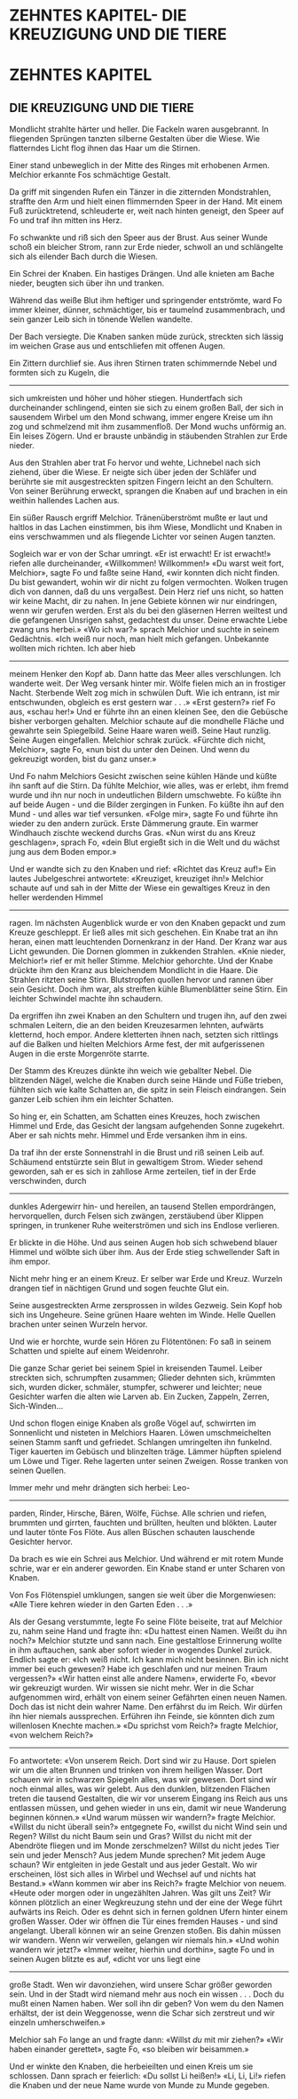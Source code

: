 # ZEHNTES KAPITEL- DIE KREUZIGUNG UND DIE TIERE

<!-- Source: mistral OCR -->

# ZEHNTES KAPITEL

## DIE KREUZIGUNG UND DIE TIERE

Mondlicht strahlte härter und heller. Die Fackeln waren ausgebrannt.
In fliegenden Sprüngen tanzten silberne Gestalten über die Wiese. Wie flatterndes Licht flog ihnen das Haar um die Stirnen.

Einer stand unbeweglich in der Mitte des Ringes mit erhobenen Armen. Melchior erkannte Fos schmächtige Gestalt.

Da griff mit singenden Rufen ein Tänzer in die zitternden Mondstrahlen, straffte den Arm und hielt einen flimmernden Speer in der Hand. Mit einem Fuß zurücktretend, schleuderte er, weit nach hinten geneigt, den Speer auf Fo und traf ihn mitten ins Herz.

Fo schwankte und riß sich den Speer aus der Brust. Aus seiner Wunde schoß ein bleicher Strom, rann zur Erde nieder, schwoll an und schlängelte sich als eilender Bach durch die Wiesen.

Ein Schrei der Knaben. Ein hastiges Drängen. Und alle knieten am Bache nieder, beugten sich über ihn und tranken.

Während das weiße Blut ihm heftiger und springender entströmte, ward Fo immer kleiner, dünner, schmächtiger, bis er taumelnd zusammenbrach, und sein ganzer Leib sich in tönende Wellen wandelte.

Der Bach versiegte. Die Knaben sanken müde zurück, streckten sich lässig im weichen Grase aus und entschliefen mit offenen Augen.

Ein Zittern durchlief sie. Aus ihren Stirnen traten schimmernde Nebel und formten sich zu Kugeln, die

---

sich umkreisten und höher und höher stiegen. Hundertfach sich durcheinander schlingend, einten sie sich zu einem großen Ball, der sich in sausendem Wirbel um den Mond schwang, immer engere Kreise um ihn zog und schmelzend mit ihm zusammenfloß. Der Mond wuchs unförmig an. Ein leises Zögern. Und er brauste unbändig in stäubenden Strahlen zur Erde nieder.

Aus den Strahlen aber trat Fo hervor und wehte, Lichnebel nach sich ziehend, über die Wiese. Er neigte sich über jeden der Schläfer und berührte sie mit ausgestreckten spitzen Fingern leicht an den Schultern. Von seiner Berührung erweckt, sprangen die Knaben auf und brachen in ein weithin hallendes Lachen aus.

Ein süßer Rausch ergriff Melchior. Tränenüberströmt mußte er laut und haltlos in das Lachen einstimmen, bis ihm Wiese, Mondlicht und Knaben in eins verschwammen und als fliegende Lichter vor seinen Augen tanzten.

Sogleich war er von der Schar umringt.
«Er ist erwacht! Er ist erwacht!» riefen alle durcheinander, «Willkommen! Willkommen!»
«Du warst weit fort, Melchior», sagte Fo und faßte seine Hand, «wir konnten dich nicht finden. Du bist gewandert, wohin wir dir nicht zu folgen vermochten. Wolken trugen dich von dannen, daß du uns vergaßest. Dein Herz rief uns nicht, so hatten wir keine Macht, dir zu nahen. In jene Gebiete können wir nur eindringen, wenn wir gerufen werden. Erst als du bei den gläsernen Herren weiltest und die gefangenen Unsrigen sahst, gedachtest du unser. Deine erwachte Liebe zwang uns herbei.»
«Wo ich war?» sprach Melchior und suchte in seinem Gedächtnis. «Ich weiß nur noch, man hielt mich gefangen. Unbekannte wollten mich richten. Ich aber hieb

---

meinem Henker den Kopf ab. Dann hatte das Meer alles verschlungen. Ich wanderte weit. Der Weg versank hinter mir. Wölfe fielen mich an in frostiger Nacht. Sterbende Welt zog mich in schwülen Duft. Wie ich entrann, ist mir entschwunden, obgleich es erst gestern war . . .»
«Erst gestern?» rief Fo aus, «schau her!» Und er führte ihn an einen kleinen See, den die Gebüsche bisher verborgen gehalten. Melchior schaute auf die mondhelle Fläche und gewahrte sein Spiegelbild. Seine Haare waren weiß. Seine Haut runzlig. Seine Augen eingefallen. Melchior schrak zurück.
«Fürchte dich nicht, Melchior», sagte Fo, «nun bist du unter den Deinen. Und wenn du gekreuzigt worden, bist du ganz unser.»

Und Fo nahm Melchiors Gesicht zwischen seine kühlen Hände und küßte ihn sanft auf die Stirn. Da fühlte Melchior, wie alles, was er erlebt, ihm fremd wurde und ihn nur noch in undeutlichen Bildern umschwebte. Fo küßte ihn auf beide Augen - und die Bilder zergingen in Funken. Fo küßte ihn auf den Mund - und alles war tief versunken.
«Folge mir», sagte Fo und führte ihn wieder zu den andern zurück. Erste Dämmerung graute. Ein warmer Windhauch zischte weckend durchs Gras.
«Nun wirst du ans Kreuz geschlagen», sprach Fo, «dein Blut ergießt sich in die Welt und du wächst jung aus dem Boden empor.»

Und er wandte sich zu den Knaben und rief:
«Richtet das Kreuz auf!»
Ein lautes Jubelgeschrei antwortete:
«Kreuziget, kreuziget ihn!»
Melchior schaute auf und sah in der Mitte der Wiese ein gewaltiges Kreuz in den heller werdenden Himmel

---

ragen. Im nächsten Augenblick wurde er von den Knaben gepackt und zum Kreuze geschleppt. Er ließ alles mit sich geschehen. Ein Knabe trat an ihn heran, einen matt leuchtenden Dornenkranz in der Hand. Der Kranz war aus Licht gewunden. Die Dornen glommen in zukkenden Strahlen.
«Knie nieder, Melchior!» rief er mit heller Stimme.
Melchior gehorchte. Und der Knabe drückte ihm den Kranz aus bleichendem Mondlicht in die Haare. Die Strahlen ritzten seine Stirn. Blutstropfen quollen hervor und rannen über sein Gesicht. Doch ihm war, als streiften kühle Blumenblätter seine Stirn. Ein leichter Schwindel machte ihn schaudern.

Da ergriffen ihn zwei Knaben an den Schultern und trugen ihn, auf den zwei schmalen Leitern, die an den beiden Kreuzesarmen lehnten, aufwärts kletternd, hoch empor. Andere kletterten ihnen nach, setzten sich rittlings auf die Balken und hielten Melchiors Arme fest, der mit aufgerissenen Augen in die erste Morgenröte starrte.

Der Stamm des Kreuzes dünkte ihn weich wie geballter Nebel. Die blitzenden Nägel, welche die Knaben durch seine Hände und Füße trieben, fühlten sich wie kalte Schatten an, die spitz in sein Fleisch eindrangen. Sein ganzer Leib schien ihm ein leichter Schatten.

So hing er, ein Schatten, am Schatten eines Kreuzes, hoch zwischen Himmel und Erde, das Gesicht der langsam aufgehenden Sonne zugekehrt. Aber er sah nichts mehr. Himmel und Erde versanken ihm in eins.

Da traf ihn der erste Sonnenstrahl in die Brust und riß seinen Leib auf. Schäumend entstürzte sein Blut in gewaltigem Strom.
Wieder sehend geworden, sah er es sich in zahllose Arme zerteilen, tief in der Erde verschwinden, durch

---

dunkles Adergewirr hin- und hereilen, an tausend Stellen empordrängen, hervorquellen, durch Felsen sich zwängen, zerstäubend über Klippen springen, in trunkener Ruhe weiterströmen und sich ins Endlose verlieren.

Er blickte in die Höhe. Und aus seinen Augen hob sich schwebend blauer Himmel und wölbte sich über ihm. Aus der Erde stieg schwellender Saft in ihm empor.

Nicht mehr hing er an einem Kreuz. Er selber war Erde und Kreuz. Wurzeln drangen tief in nächtigen Grund und sogen feuchte Glut ein.

Seine ausgestreckten Arme zersprossen in wildes Gezweig. Sein Kopf hob sich ins Ungeheure. Seine grünen Haare wehten im Winde. Helle Quellen brachen unter seinen Wurzeln hervor.

Und wie er horchte, wurde sein Hören zu Flötentönen: Fo saß in seinem Schatten und spielte auf einem Weidenrohr.

Die ganze Schar geriet bei seinem Spiel in kreisenden Taumel. Leiber streckten sich, schrumpften zusammen; Glieder dehnten sich, krümmten sich, wurden dicker, schmäler, stumpfer, schwerer und leichter; neue Gesichter warfen die alten wie Larven ab. Ein Zucken, Zappeln, Zerren, Sich-Winden...

Und schon flogen einige Knaben als große Vögel auf, schwirrten im Sonnenlicht und nisteten in Melchiors Haaren. Löwen umschmeichelten seinen Stamm sanft und gefriedet. Schlangen umringelten ihn funkelnd. Tiger kauerten im Gebüsch und blinzelten träge. Lämmer hüpften spielend um Löwe und Tiger. Rehe lagerten unter seinen Zweigen. Rosse tranken von seinen Quellen.

Immer mehr und mehr drängten sich herbei: Leo-

---

parden, Rinder, Hirsche, Bären, Wölfe, Füchse. Alle schrien und riefen, brummten und girrten, fauchten und brüllten, heulten und blökten. Lauter und lauter tönte Fos Flöte. Aus allen Büschen schauten lauschende Gesichter hervor.

Da brach es wie ein Schrei aus Melchior. Und während er mit rotem Munde schrie, war er ein anderer geworden. Ein Knabe stand er unter Scharen von Knaben.

Von Fos Flötenspiel umklungen, sangen sie weit über die Morgenwiesen:
«Alle Tiere kehren wieder in den Garten Eden . . .»

Als der Gesang verstummte, legte Fo seine Flöte beiseite, trat auf Melchior zu, nahm seine Hand und fragte ihn:
«Du hattest einen Namen. Weißt du ihn noch?»
Melchior stutzte und sann nach. Eine gestaltlose Erinnerung wollte in ihm auftauchen, sank aber sofort wieder in wogendes Dunkel zurück. Endlich sagte er:
«Ich weiß nicht. Ich kann mich nicht besinnen. Bin ich nicht immer bei euch gewesen? Habe ich geschlafen und nur meinen Traum vergessen?»
«Wir hatten einst alle andere Namen», erwiderte Fo, «bevor wir gekreuzigt wurden. Wir wissen sie nicht mehr. Wer in die Schar aufgenommen wird, erhält von einem seiner Gefährten einen neuen Namen. Doch das ist nicht dein wahrer Name. Den erfährst du im Reich. Wir dürfen ihn hier niemals aussprechen. Erführen ihn Feinde, sie könnten dich zum willenlosen Knechte machen.»
«Du sprichst vom Reich?» fragte Melchior, «von welchem Reich?»

---

Fo antwortete:
«Von unserem Reich. Dort sind wir zu Hause. Dort spielen wir um die alten Brunnen und trinken von ihrem heiligen Wasser. Dort schauen wir in schwarzen Spiegeln alles, was wir gewesen. Dort sind wir noch einmal alles, was wir gelebt. Aus den dunklen, blitzenden Flächen treten die tausend Gestalten, die wir vor unserem Eingang ins Reich aus uns entlassen müssen, und gehen wieder in uns ein, damit wir neue Wanderung beginnen können.»
«Und warum müssen wir wandern?» fragte Melchior.
«Willst du nicht überall sein?» entgegnete Fo, «willst du nicht Wind sein und Regen? Willst du nicht Baum sein und Gras? Willst du nicht mit der Abendröte fliegen und im Monde zerschmelzen? Willst du nicht jedes Tier sein und jeder Mensch? Aus jedem Munde sprechen? Mit jedem Auge schaun? Wir entgleiten in jede Gestalt und aus jeder Gestalt. Wo wir erscheinen, löst sich alles in Wirbel und Wechsel auf und nichts hat Bestand.»
«Wann kommen wir aber ins Reich?» fragte Melchior von neuem.
«Heute oder morgen oder in ungezählten Jahren. Was gilt uns Zeit? Wir können plötzlich an einer Wegkreuzung stehn und der eine der Wege führt aufwärts ins Reich. Oder es dehnt sich in fernen goldnen Ufern hinter einem großen Wasser. Oder wir öffnen die Tür eines fremden Hauses - und sind angelangt. Uberall können wir an seine Grenzen stoßen. Bis dahin müssen wir wandern. Wenn wir verweilen, gelangen wir niemals hin.»
«Und wohin wandern wir jetzt?»
«Immer weiter, hierhin und dorthin», sagte Fo und in seinen Augen blitzte es auf, «dicht vor uns liegt eine

---

große Stadt. Wen wir davonziehen, wird unsere Schar größer geworden sein. Und in der Stadt wird niemand mehr aus noch ein wissen . . . Doch du mußt einen Namen haben. Wer soll ihn dir geben? Von wem du den Namen erhältst, der ist dein Weggenosse, wenn die Schar sich zerstreut und wir einzeln umherschweifen.»

Melchior sah Fo lange an und fragte dann:
«Willst $d u$ mit mir ziehen?»
«Wir haben einander gerettet», sagte Fo, «so bleiben wir beisammen.»

Und er winkte den Knaben, die herbeieilten und einen Kreis um sie schlossen. Dann sprach er feierlich:
«Du sollst Li heißen!»
«Li, Li, Li!» riefen die Knaben und der neue Name wurde von Munde zu Munde gegeben.
